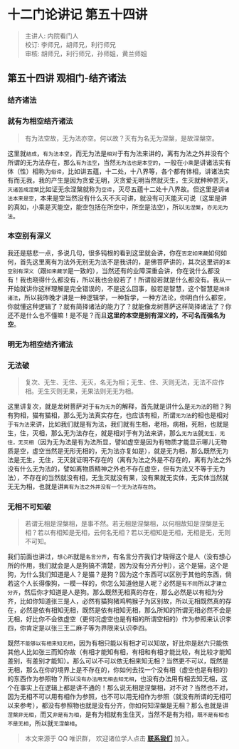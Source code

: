 # 十二门论讲记 第五十四讲

> 主讲人: 内院看门人 <br />
> 校订: 李师兄，胡师兄，利行师兄 <br />
> 审核: 胡师兄，利行师兄，孙师姐，黄兰师姐 <br />

## 第五十四讲 观相门-结齐诸法

### 结齐诸法

### 就有为相空结齐诸法

> 有为法空故，无为法亦空。何以故？灭有为名无为涅槃，是故涅槃空。

这里就`结成`，`有为法本空`，而无为法是`相对`于有为法来讲的，离有为法之外并没有个所谓的无为法存在，那么`有为法空`，当然`无为法也是本空的`，一般在`小乘`是讲诸法实有体（性）相称为`俗谛`，比如讲五蕴，十二处，十八界等，各个都有体相，讲诸法实有而无我，我的产生是因为贪爱无明，灭贪爱无明当然就灭生，生灭就种种苦灭，`灭诸苦成涅槃`比如证无余涅槃就称为`空谛`，灭尽五蕴十二处十八界故。但这里是讲`诸法本来是空`，本来是空当然没有什么灭不灭可讲，就没有可灭能灭可说（这里是讲的真如，小乘是灭能空，能空包括在所空中，所空是法空），所以`无涅槃`，`亦无无为法`。

### 本空别有深义

我还是慈悲一点，多说几句，很多钝根的看到这里就会讲，你在`否定如来藏`如何如何，首先这里离有为法外无别无为法不是我讲的，是佛菩萨讲的，其次这里讲的`本空别有深义`（跟`如来藏学`是一致的），当然还有的业障深重会讲，你在说什么都没有！我也晓得什么都没有，所以我也会般若了！所谓般若就是什么都没有。我从一开始就讲你这样理解是完全错误的，不是这么回事，般若是智慧，这个智慧是`简择诸法`，所以我昨晚才讲是一种逻辑学，一种哲学，一种方法论，你明白什么都空，你就懂这种逻辑了？就有简择诸法的能力了？就能像龙树菩萨这样简择诸法了？你还不是什么也不懂嘛！是不是？而且**这里的本空是别有深义的，不可名而强名为空**。

### 明无为相空结齐诸法

### 无法破

> 复次、无生、无住、无灭，名无为相；无生、住、灭则无法，无法不应作相。无生灭则无果，无果法则无无为相。

这里讲复次，就是龙树菩萨对于`有为无为`的解释，首先就是讲什么是`无为法`的相？狗有狗相，猫有猫相，那么无为法真实存在，也应该有相，所谓`无为法`的相也是相对于`有为法`来讲，比如我们就是有为法，我们就有生相，老相，病相，死相，也就是生，住，灭相，那么无为法存在，就是相对于有为法来讲，那么`无为法`就`无生，无住，无灭相`（因为无为法是有为法所显，譬如虚空是因为有物质才能显示哪儿无物质是空，虚空当然是无形无相的，无为法亦复如是），就是无为相，那么既然无为法是无生，无住，无灭就证明不存在的（离有为法之外是不存在的，离有为法之外没有什么无为法的，譬如离物质精神之外也不存在虚空，但有为法又不等于无为法），不存在的当然就没有相，无生灭就没有果，没有果就无实体，无实体当然就无无为相，也就是讲`离有为法之外并没有一个无为法存在的`。

### 无相不可知破

> 若谓无相是涅槃相，是事不然。若无相是涅槃相，以何相故知是涅槃是无相？若以有相知是无相，云何名无相？若以无相知是无相，无相是无，无则不可知。

我们前面也讲过，`想心所`就是`名言分齐`，有名言分齐我们才晓得这个是人（没有想心所的作用，我们就会是人是狗搞不清楚，因为没有分齐分判），这个是猫，这个是狗，为什么我们知道是人？是猫？是狗？因为这个东西可以区别于其他的东西，倘若这个人长得像狗，一模一样的，你怎么知道他是人呢？必然是`有不同`所以才`建立分齐`，然后你才知道是人是狗。那么既然无相真的存在，那么必然是以有相为分齐，比如你知道张三是人，必然有猫狗猪鸡鸭猴子为区别故，所以无相既然真的存在，必然是依有相知无相，既然是依有相知无相，那么所知的所谓无相必然不会是无相，好比你不会依虚空（更何况虚空也是有相的所谓空相的）作为参照来认识李四，你肯定是以张三王二麻子等为界限来认识李四。

既然`不能够以有相来知无相`，因为有相只能以有相才可以知故，好比你是赵六只能依其他人比如张三而知你故（有相才能知有相，有相和有相才能比较，有比较才能知差别，有差别才能知）。那么可以不可以依无相来知无相？当然更不可以，既然是无相，那么在你的境界上是不存在的，你如何去找一个没有相（虚空也是有相的）的东西作为参照物？所以`没有办法用无相去知无相`，也没有办法用有相去知无相，这个在事实上在逻辑上都是讲不通的！那么说无相是涅槃相，对不对？当然也不对，因为无相不可以用有相作为参照，也不可以用无相作为参照（就没有所谓的无相可以来参考），都没有参照物也就是没有分齐，你如何知涅槃是无相？那么也就是讲`涅槃非无相`，而又`非是有为相`，是有为相就有生住灭，当然不是有为相，`既不是有相也不是无相`，所以就`无涅槃相`。

> 本文来源于 QQ 唯识群， 欢迎诸位学人点击 **[联系我们](https://mp.weixin.qq.com/s/lZCfWjmLjgNR165Tx4_bCQ)** 加入。
